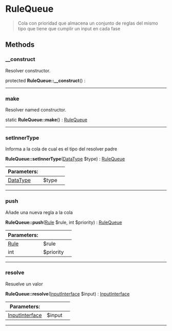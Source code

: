 
                                                                                                                                            
    
# RuleQueue


> Cola con prioridad que almacena un conjunto de reglas del mismo tipo que tiene que cumplir un input en cada fase
>
> 








## Methods

### __construct
Resolver constructor.


protected **RuleQueue::__construct**() : 



---


### make
Resolver named constructor.


static **RuleQueue::make**() : [RuleQueue](../../../RuleQueue.md)



---


### setInnerType
Informa a la cola de cual es el tipo del resolver padre


**RuleQueue::setInnerType**([DataType](../../../DataType.md) $type) : [RuleQueue](../../../RuleQueue.md)


|Parameters: | | |
| --- | --- | --- |
|[DataType](../../../DataType.md) |$type |  |

---


### push
Añade una nueva regla a la cola


**RuleQueue::push**([Rule](../../../Rule.md) $rule, int $priority) : [RuleQueue](../../../RuleQueue.md)


|Parameters: | | |
| --- | --- | --- |
|[Rule](../../../Rule.md) |$rule |  |
|int |$priority |  |

---


### resolve
Resuelve un valor


**RuleQueue::resolve**([InputInterface](../../../InputInterface.md) $input) : [InputInterface](../../../InputInterface.md)


|Parameters: | | |
| --- | --- | --- |
|[InputInterface](../../../InputInterface.md) |$input |  |

---


                                                                                                                                                                                                                                                                                                                                                                                                            
    
                                                                                                                                                                                                                                                                             
                